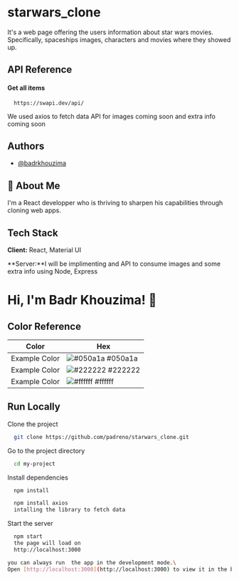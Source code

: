 
# starwars_clone



It's a web page offering the users information about star wars movies. Specifically, spaceships images, characters and movies where they showed up.

## API Reference

#### Get all items

```http
  https://swapi.dev/api/
```
We used axios to fetch data
API for images coming soon and extra info coming soon

  
## Authors

- [@badrkhouzima](https://www.github.com/padreno)

  
## 🚀 About Me
I'm a React developper who is thriving to sharpen his capabilities through cloning web apps.

  
## Tech Stack

**Client:** React,  Material UI

**Server:**I will be implimenting and API to consume images and some extra info using  Node, Express

  
# Hi, I'm Badr Khouzima! 👋

  
  ## Color Reference

| Color             | Hex                                                                |
| ----------------- | ------------------------------------------------------------------ |
| Example Color | ![#050a1a](https://via.placeholder.com/10/050a1a?text=+) #050a1a |
| Example Color | ![#222222](https://via.placeholder.com/10/222222?text=+) #222222 |
| Example Color | ![#ffffff](https://via.placeholder.com/10/ffffff?text=+) #ffffff |



## Run Locally

Clone the project

```bash
  git clone https://github.com/padreno/starwars_clone.git
```

Go to the project directory

```bash
  cd my-project
```

Install dependencies

```bash
  npm install
```
```bash
  npm install axios 
  intalling the library to fetch data
```

Start the server

```bash
  npm start 
  the page will load on 
  http://localhost:3000
```
```bash
you can always run  the app in the development mode.\
Open [http://localhost:3000](http://localhost:3000) to view it in the browser.
```


  